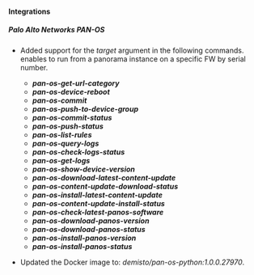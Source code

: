 
#### Integrations
##### Palo Alto Networks PAN-OS
- Added support for the *target* argument in the following commands. enables to run from a panorama instance on a specific FW by serial number. 
  - ***pan-os-get-url-category***
  - ***pan-os-device-reboot***
  - ***pan-os-commit***
  - ***pan-os-push-to-device-group***
  - ***pan-os-commit-status***
  - ***pan-os-push-status***
  - ***pan-os-list-rules***
  - ***pan-os-query-logs***
  - ***pan-os-check-logs-status***
  - ***pan-os-get-logs***
  - ***pan-os-show-device-version***
  - ***pan-os-download-latest-content-update***
  - ***pan-os-content-update-download-status***
  - ***pan-os-install-latest-content-update***
  - ***pan-os-content-update-install-status***
  - ***pan-os-check-latest-panos-software***
  - ***pan-os-download-panos-version***
  - ***pan-os-download-panos-status***
  - ***pan-os-install-panos-version***
  - ***pan-os-install-panos-status***

- Updated the Docker image to: *demisto/pan-os-python:1.0.0.27970*.
